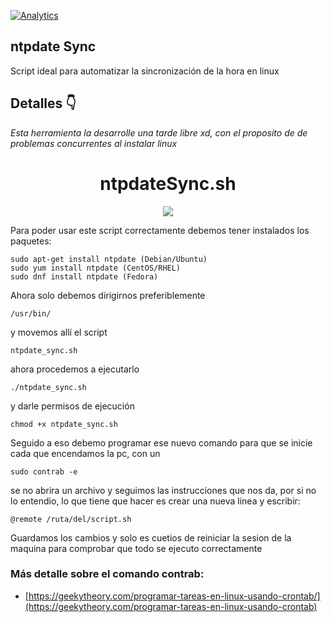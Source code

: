 
[![Analytics](https://gabeacon.irvinlim.com/UA-4677001-16/Plantilla-de-repositorio/readme?useReferer)](https://github.com/Kal-024/ntpSync/)

## ntpdate Sync
Script ideal para automatizar la sincronización de la hora en linux

## Detalles 👇


*Esta herramienta la desarrolle una tarde libre xd, con el proposito de de problemas concurrentes al instalar linux*

<h1 align="center"> ntpdateSync.sh</h1>
<p align="center"><img src="https://miro.medium.com/max/1400/1*xzoZwse9zw2Obva2ybLQVA.png"/></p> 

Para poder usar este script correctamente debemos tener instalados los paquetes:
```
sudo apt-get install ntpdate (Debian/Ubuntu)
sudo yum install ntpdate (CentOS/RHEL)
sudo dnf install ntpdate (Fedora)
```
 Ahora solo debemos dirigirnos preferiblemente 
 ```
 /usr/bin/
 ```
 y movemos allí el script
 ```
 ntpdate_sync.sh
 ```
 ahora procedemos a ejecutarlo 
 ```
 ./ntpdate_sync.sh
 ```
 y darle permisos
 de ejecución
 ```
 chmod +x ntpdate_sync.sh
 ```
 
 Seguido a eso debemo programar ese nuevo comando para que se inicie cada que encendamos la
 pc, con un
 ```
 sudo contrab -e
 ```
 se no abrira un archivo y seguimos las instrucciones que nos da,
 por si no lo entendio, lo que tiene que hacer es crear una nueva linea y escribir:
 ```
 @remote /ruta/del/script.sh
 ```
 Guardamos los cambios y solo es cuetios de reiniciar la sesion de la maquina para comprobar que todo se ejecuto correctamente
 
 ### Más detalle sobre el comando contrab: ###
 * [https://geekytheory.com/programar-tareas-en-linux-usando-crontab/](https://geekytheory.com/programar-tareas-en-linux-usando-crontab)
 
